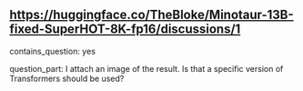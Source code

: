 ## https://huggingface.co/TheBloke/Minotaur-13B-fixed-SuperHOT-8K-fp16/discussions/1

contains_question: yes

question_part: I attach an image of the result. Is that a specific version of Transformers should be used?